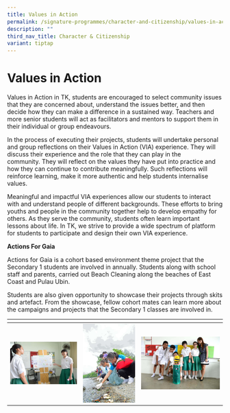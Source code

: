 ```yaml
---
title: Values in Action
permalink: /signature-programmes/character-and-citizenship/values-in-action/
description: ""
third_nav_title: Character & Citizenship
variant: tiptap
---
```

# Values in Action
 Values in Action in TK, students are encouraged to select community issues that they are concerned about, understand the issues better, and then decide how they can make a difference in a sustained way. Teachers and more senior students will act as facilitators and mentors to support them in their individual or group endeavours.

In the process of executing their projects, students will undertake personal and group reflections on their Values in Action (VIA) experience. They will discuss their experience and the role that they can play in the community.&nbsp;They will reflect on the values they have put into practice and how they can continue to contribute meaningfully. Such reflections will reinforce learning, make it more authentic and help students internalise values.

Meaningful and impactful VIA experiences allow our students to interact with and understand people of different backgrounds. These efforts to bring youths and people in the community together help to develop empathy for others. As they serve the community, students often learn important lessons about life. In TK, we strive to provide a wide spectrum of platform for students to participate and design their own VIA experience.

**Actions For Gaia**&nbsp;

Actions for Gaia is a cohort based environment theme project that the Secondary 1 students are involved in annually. Students along with school staff and parents, carried out Beach Cleaning along the beaches of East Coast and Pulau Ubin.

Students are also given opportunity to showcase their projects through skits and artefact. From the showcase, fellow cohort mates can learn more about the campaigns and projects that the Secondary 1 classes are involved in.

<table>
<thead>
  <tr>
    <th></th>
    <th></th>
    <th></th>
  </tr>
</thead>
<tbody>
  <tr>
    <td><a href="/images/Signature%20Programmes/1-1.jpg"> <img src="/images/Signature%20Programmes/1-1.jpg"></a></td>
    <td><a href="/images/Signature%20Programmes/2-2.jpg"> <img src="/images/Signature%20Programmes/2-2.jpg"></a></td>
    <td><a href="/images/Signature%20Programmes/3-1.jpg"> <img src="/images/Signature%20Programmes/3-1.jpg"></a></td>
  </tr>
</tbody>
</table>